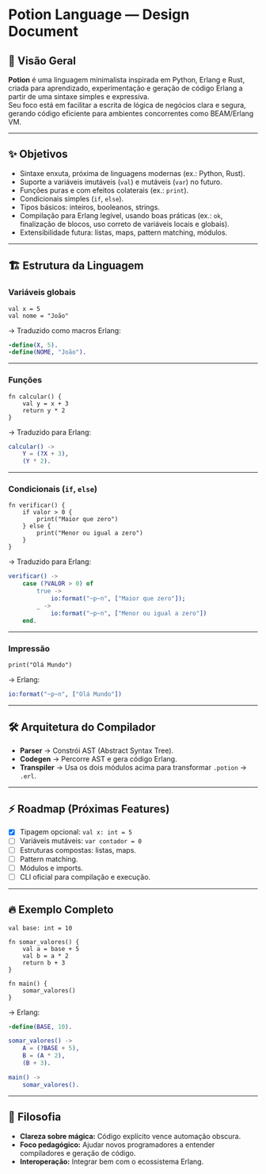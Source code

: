 # Potion Language — Design Document

## 📖 Visão Geral

**Potion** é uma linguagem minimalista inspirada em Python, Erlang e Rust, criada para aprendizado, experimentação e geração de código Erlang a partir de uma sintaxe simples e expressiva.  
Seu foco está em facilitar a escrita de lógica de negócios clara e segura, gerando código eficiente para ambientes concorrentes como BEAM/Erlang VM.

---

## ✨ Objetivos

- Sintaxe enxuta, próxima de linguagens modernas (ex.: Python, Rust).
- Suporte a variáveis imutáveis (`val`) e mutáveis (`var`) no futuro.
- Funções puras e com efeitos colaterais (ex.: `print`).
- Condicionais simples (`if`, `else`).
- Tipos básicos: inteiros, booleanos, strings.
- Compilação para Erlang legível, usando boas práticas (ex.: `ok`, finalização de blocos, uso correto de variáveis locais e globais).
- Extensibilidade futura: listas, maps, pattern matching, módulos.

---

## 🏗️ Estrutura da Linguagem

### Variáveis globais
```potion
val x = 5
val nome = "João"
```

→ Traduzido como macros Erlang:
```erlang
-define(X, 5).
-define(NOME, "João").
```

---

### Funções
```potion
fn calcular() {
    val y = x + 3
    return y * 2
}
```

→ Traduzido para Erlang:
```erlang
calcular() ->
    Y = (?X + 3),
    (Y * 2).
```

---

### Condicionais (`if`, `else`)
```potion
fn verificar() {
    if valor > 0 {
        print("Maior que zero")
    } else {
        print("Menor ou igual a zero")
    }
}
```

→ Traduzido para Erlang:
```erlang
verificar() ->
    case (?VALOR > 0) of
        true ->
            io:format("~p~n", ["Maior que zero"]);
        _ ->
            io:format("~p~n", ["Menor ou igual a zero"])
    end.
```

---

### Impressão
```potion
print("Olá Mundo")
```

→ Erlang:
```erlang
io:format("~p~n", ["Olá Mundo"])
```

---

## 🛠️ Arquitetura do Compilador

- **Parser** → Constrói AST (Abstract Syntax Tree).
- **Codegen** → Percorre AST e gera código Erlang.
- **Transpiler** → Usa os dois módulos acima para transformar `.potion` → `.erl`.

---

## ⚡ Roadmap (Próximas Features)

- [x] Tipagem opcional: `val x: int = 5`
- [ ] Variáveis mutáveis: `var contador = 0`
- [ ] Estruturas compostas: listas, maps.
- [ ] Pattern matching.
- [ ] Módulos e imports.
- [ ] CLI oficial para compilação e execução.

---

## 🔥 Exemplo Completo

```potion
val base: int = 10

fn somar_valores() {
    val a = base + 5
    val b = a * 2
    return b + 3
}

fn main() {
    somar_valores()
}
```

→ Erlang:
```erlang
-define(BASE, 10).

somar_valores() ->
    A = (?BASE + 5),
    B = (A * 2),
    (B + 3).

main() ->
    somar_valores().
```

---

## 📜 Filosofia

- **Clareza sobre mágica:** Código explícito vence automação obscura.
- **Foco pedagógico:** Ajudar novos programadores a entender compiladores e geração de código.
- **Interoperação:** Integrar bem com o ecossistema Erlang.